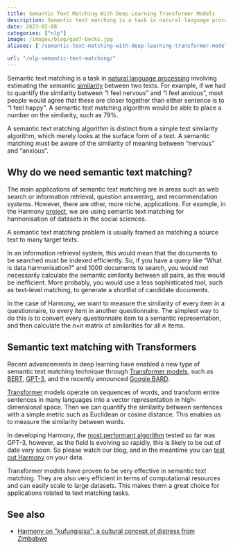 ```yaml
---
title: Semantic Text Matching With Deep Learning Transformer Models
description: Semantic text matching is a task in natural language processing involving estimating the semantic similarity between two texts. For exam...
date: 2023-02-08
categories: ["nlp"]
image: /images/blog/gad7-becks.jpg
aliases: ['/semantic-text-matching-with-deep-learning-transformer-models/']

url: "/nlp-semantic-text-matching/"
---
```


Semantic text matching is a task in [natural language processing](https://naturallanguageprocessing.com/) involving estimating the semantic [similarity](https://fastdatascience.com/finding-similar-documents-nlp/) between two texts. For example, if we had to quantify the similarity between “I feel nervous” and “I feel anxious”, most people would agree that these are closer together than either sentence is to “I feel happy”. A semantic text matching algorithm would be able to place a number on the similarity, such as 79%.

A semantic text matching algorithm is distinct from a simple text similarity algorithm, which merely looks at the surface form of a text. A semantic matching must be aware of the similarity of meaning between “nervous” and “anxious”.

## Why do we need semantic text matching?

The main applications of semantic text matching are in areas such as web search or information retrieval, question answering, and recommendation systems. However, there are other, more niche, applications. For example, in the Harmony [project](https://fastdatascience.com/starting-a-data-science-project), we are using semantic text matching for harmonisation of datasets in the social sciences. 

A semantic text matching problem is usually framed as matching a source text to many target texts.

In an information retrieval system, this would mean that the documents to be searched must be indexed efficiently. So, if you have a query like “What is data harmonisation?” and 1000 documents to search, you would not necessarily calculate the semantic similarity between all pairs, as this would be inefficient. More probably, you would use a less sophisticated tool, such as text-level matching, to generate a shortlist of candidate documents.

In the case of Harmony, we want to measure the similarity of every item in a questionnaire, to every item in another questionnaire. The simplest way to do this is to convert every questionnaire item to a semantic representation, and then calculate the *n*×*n* matrix of similarities for all *n* items.

## Semantic text matching with Transformers

Recent advancements in deep learning have enabled a new type of semantic text matching technique through [Transformer models](https://en.wikipedia.org/wiki/Transformer_(machine_learning_model)), such as [BERT](https://en.wikipedia.org/wiki/BERT_%28language_model%29), [GPT-3](https://openai.com/api/), and the recently announced [Google BARD](https://blog.google/technology/ai/bard-google-ai-search-updates/).

[Transformer](/how-does-harmony-work) models operate on sequences of words, and transform entire sentences in many languages into a vector representation in high-dimensional space. Then we can quantify the similarity between sentences with a simple metric such as Euclidean or cosine distance. This enables us to measure the similarity between words.

In developing Harmony, the [most performant algorithm](/nlp-semantic-text-matching/measuring-the-performance-of-nlp-algorithms/) tested so far was GPT-3, however, as the field is evolving so rapidly, this is likely to be out of date very soon. So please watch our blog, and in the meantime you can [test out Harmony](https://harmonydata.ac.uk/app/) on your data.

Transformer models have proven to be very effective in semantic text matching. They are also very efficient in terms of computational resources and can easily scale to large datasets. This makes them a great choice for applications related to text matching tasks.

## See also

* [Harmony on "kufungisisa": a cultural concept of distress from Zimbabwe](/nlp-semantic-text-matching/harmony-on-kufungisisa-a-cultural-concept-of-distress-from-zimbabwe/)
